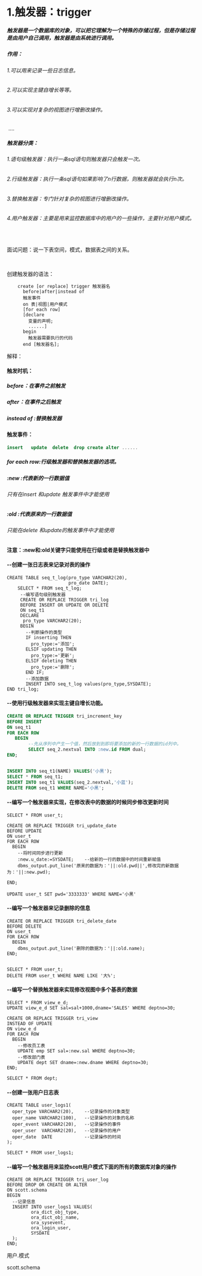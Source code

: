 # 1.触发器：trigger

#####     触发器是一个数据库的对象，可以把它理解为一个特殊的存储过程，但是存储过程是由用户自己调用，触发器是由系统进行调用。

#####     作用：

###### 		1.可以用来记录一些日志信息。

###### 		2.可以实现主键自增长等等。

###### 		3.可以实现对复杂的视图进行增删改操作。

​          ....

#####     触发器分类：

######       1.语句级触发器：执行一条sql语句则触发器只会触发一次。

######       2.行级触发器：执行一条sql语句如果影响了n行数据，则触发器就会执行n次。

######       3.替换触发器：专门针对复杂的视图进行增删改操作。

######       4.用户触发器：主要是用来监控数据库中的用户的一些操作，主要针对用户模式。

​      

面试问题：说一下表空间，模式，数据表之间的关系。


​      

   创建触发器的语法：

```plsql
    create [or replace] trigger 触发器名 
      before|after|instead of 
      触发事件
      on 表|视图|用户模式
      [for each row]
      [declare
        变量的声明;
        ......]
      begin
        触发器需要执行的代码
      end [触发器名];
```

 解释：

#### 	触发时机：

##### 		before：在事件之前触发

##### 		after：在事件之后触发

##### 		instead of :替换触发器

#### 	触发事件：

```sql
insert   update  delete  drop create alter ......
```

##### 		for each row:行级触发器和替换触发器的选项。

##### 		:new  :代表新的一行数据值

###### 				只有在insert 和update 触发事件中才能使用

##### 		:old  :代表原来的一行数据值

###### 				只能在delete 和update的触发事件中才能使用

#### 	注意：:new和:old关键字只能使用在行级或者是替换触发器中





####  --创建一张日志表来记录对表的操作

```plsql
CREATE TABLE seq_t_log(pro_type VARCHAR2(20),
                       pro_date DATE);
	SELECT * FROM seq_t_log;
     --编写语句级别触发器
     CREATE OR REPLACE TRIGGER tri_log
     BEFORE INSERT OR UPDATE OR DELETE 
     ON seq_t1
     DECLARE
      pro_type VARCHAR2(20);
     BEGIN
       --判断操作的类型
       IF inserting THEN
         pro_type:='添加';
       ELSIF updating THEN
         pro_type:='更新';
       ELSIF deleting THEN
         pro_type:='删除';
       END IF;
       --添加数据
       INSERT INTO seq_t_log values(pro_type,SYSDATE);
END tri_log;
```



#### --使用行级触发器来实现主键自增长功能。

```sql
CREATE OR REPLACE TRIGGER tri_increment_key
BEFORE INSERT
ON seq_t1
FOR EACH ROW
   BEGIN
   		--先从序列中产生一个值，然后放到到即将要添加的新的一行数据的id列中。
     	SELECT seq_2.nextval INTO :new.id FROM dual;
END;


INSERT INTO seq_t1(NAME) VALUES('小黑');
SELECT * FROM seq_t1;
INSERT INTO seq_t1 VALUES(seq_2.nextval,'小蓝');
DELETE FROM seq_t1 WHERE NAME='小黑';
```



#### --编写一个触发器来实现，在修改表中的数据的时候同步修改更新时间

```plsql
SELECT * FROM user_t;

CREATE OR REPLACE TRIGGER tri_update_date
BEFORE UPDATE
ON user_t
FOR EACH ROW
  BEGIN
    --将时间同步进行更新
    :new.u_date:=SYSDATE;    --给新的一行的数据中的时间重新赋值
	dbms_output.put_line('原来的数据为：'||:old.pwd||',修改完的新数据为：'||:new.pwd);

END;

UPDATE user_t SET pwd='3333333' WHERE NAME='小黑'
```



#### --编写一个触发器来记录删除的信息

```plsql
CREATE OR REPLACE TRIGGER tri_delete_date
BEFORE DELETE 
ON user_t
FOR EACH ROW
  BEGIN
	dbms_output.put_line('删除的数据为：'||:old.name);
END;
  
  
SELECT * FROM user_t;
DELETE FROM user_t WHERE NAME LIKE '大%';
```



#### --编写一个替换触发器来实现修改视图中多个基表的数据

```plsql
SELECT * FROM view_e_d;
UPDATE view_e_d SET sal=sal+1000,dname='SALES' WHERE deptno=30;

CREATE OR REPLACE TRIGGER tri_view 
INSTEAD OF UPDATE
ON view_e_d
FOR EACH ROW
  BEGIN
    --修改员工表
    UPDATE emp SET sal=:new.sal WHERE deptno=30;
    --修改部门表
    UPDATE dept SET dname=:new.dname WHERE deptno=30;
END;

SELECT * FROM dept;
```



#### --创建一张用户日志表

```plsql
CREATE TABLE user_logs1(
  oper_type VARCHAR2(20),    --记录操作的对象类型
  oper_name VARCHAR2(100),   --记录操作的对象的名称
  oper_event VARCHAR2(20),   --记录操作的事件
  oper_user  VARCHAR2(20),   --记录操作的用户
  oper_date  DATE            --记录操作的时间
);

SELECT * FROM user_logs1;
```



#### --编写一个触发器用来监控scott用户模式下面的所有的数据库对象的操作

```plsql
CREATE OR REPLACE TRIGGER tri_user_log
BEFORE DROP OR CREATE OR ALTER
ON scott.schema
BEGIN
  --记录信息
  INSERT INTO user_logs1 VALUES(
         ora_dict_obj_type,
         ora_dict_obj_name,
         ora_sysevent,
         ora_login_user,
         SYSDATE 
  );
END;
```





用户.模式

scott.schema